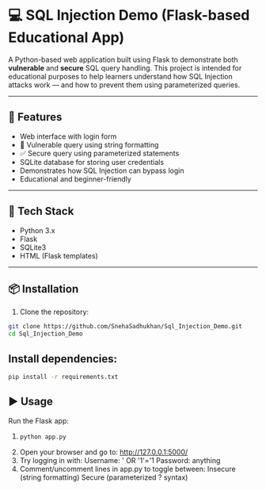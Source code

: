 # 💻 SQL Injection Demo (Flask-based Educational App)

A Python-based web application built using Flask to demonstrate both **vulnerable** and **secure** SQL query handling. This project is intended for educational purposes to help learners understand how SQL Injection attacks work — and how to prevent them using parameterized queries.

---

## 🚀 Features

- Web interface with login form
- 🔴 Vulnerable query using string formatting
- ✅ Secure query using parameterized statements
- SQLite database for storing user credentials
- Demonstrates how SQL Injection can bypass login
- Educational and beginner-friendly

---

## 🧱 Tech Stack

- Python 3.x
- Flask
- SQLite3
- HTML (Flask templates)

---

## 📦 Installation

1. Clone the repository:

```bash
git clone https://github.com/SnehaSadhukhan/Sql_Injection_Demo.git
cd Sql_Injection_Demo
```
## Install dependencies:

```bash
pip install -r requirements.txt
```
## ▶️ Usage
Run the Flask app:
1. ```bash
   python app.py
   ```
2. Open your browser and go to:
    http://127.0.0.1:5000/
3. Try logging in with:
    Username: ' OR '1'='1
    Password: anything
4. Comment/uncomment lines in app.py to toggle between:
   Insecure (string formatting)
   Secure (parameterized ? syntax)

